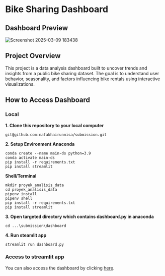 # Bike Sharing Dashboard

## Dashboard Preview
![Screenshot 2025-03-09 183438](https://github.com/user-attachments/assets/bbacf178-52f7-4937-be13-b4bad2ea4ced)

## Project Overview
This project is a data analysis dashboard built to uncover trends and insights from a public bike sharing dataset. The goal is to understand user behavior, seasonality, and factors influencing bike rentals using interactive visualizations.

## How to Access Dashboard

### **Local**
**1. Clone this repository to your local computer**
```
git@github.com:nafakhairunnisa/submission.git
```
**2. Setup Environment**
**Anaconda**
```
conda create --name main-ds python=3.9
conda activate main-ds
pip install -r requirements.txt
pip install streamlit
```
**Shell/Terminal**
```
mkdir proyek_analisis_data
cd proyek_analisis_data
pipenv install
pipenv shell
pip install -r requirements.txt
pip install streamlit
```
**3. Open targeted directory which contains dashboard.py in anaconda**
```
cd ...\submission\dashboard
```
**4. Run steamlit app**
```
streamlit run dashboard.py
```

### **Access to streamlit app**
You can also access the dashboard by clicking [here](https://25bike-sharing.streamlit.app/).

